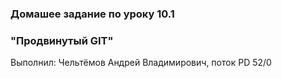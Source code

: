### Домашее задание по уроку 10.1 
### "Продвинутый GIT"

Выполнил: Чельтёмов Андрей Владимирович, поток PD 52/0